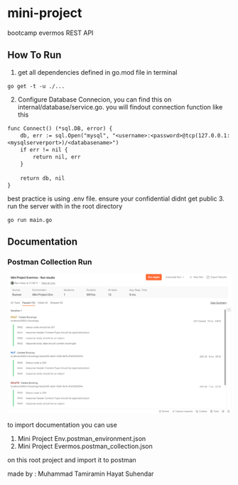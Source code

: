 # mini-project
bootcamp evermos REST API

## How To Run
1. get all dependencies defined in go.mod file in terminal
```
go get -t -u ./...
```
2. Configure Database Connecion, you can find this on internal/database/service.go. you will findout connection function like this
```
func Connect() (*sql.DB, error) {
	db, err := sql.Open("mysql", "<username>:<password>@tcp(127.0.0.1:<mysqlserverport>)/<databasename>")
	if err != nil {
		return nil, err
	}

	return db, nil
}
```
best practice is using .env file. ensure your confidential didnt get public
3. run the server with in the root directory
```
go run main.go
```


## Documentation 
### Postman Collection Run 
![alt text](./TestCollectionMiniProject.png)

to import documentation you can use 
1. Mini Project Env.postman_environment.json
2. Mini Project Evermos.postman_collection.json

on this root project and import it to postman 


made by : Muhammad Tamiramin Hayat Suhendar